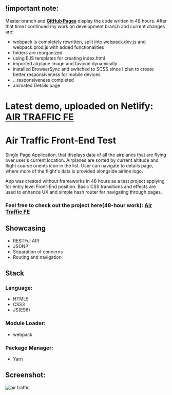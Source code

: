 ## !important note: 
Master branch and [<b>GitHub Pages</b>](https://dejan-krstic.github.io/air-traffic-fe-test/) display the code written in 48 hours. After that time I continued my work on development branch and current changes are:
- webpack is completely rewritten, split into webpack.dev.js and webpack.prod.js with added functionalities
- folders are reorganized 
- using EJS templates for creating index.html 
- imported airplane image and favicon dynamically 
- installed BrowserSync and switched to SCSS since I plan to create better responsiveness for mobile devices
- ...responsiveness completed
- animated Details page

# Latest demo, uploaded on Netlify: [AIR TRAFFIC FE](https://air-traffic-fe.netlify.com/#flights)



# Air Traffic Front-End Test


Single Page Application, that displays data of all the airplanes that are flying over user's current location. Airplanes are sorted by current altitude and flight course orients icon in the list. User can navigate to details page, where more of the flight's data is provided alongside airline logo. 
 
App was created without frameworks in 48 hours as a test project applying for entry level Front-End position. Basic CSS transitions and effects are used to enhance UX and simple hash router for navigating through pages.


### Feel free to check out the project here(48-hour work):  [<b>Air Traffic FE</b>](https://dejan-krstic.github.io/air-traffic-fe-test/)




## Showcasing
- RESTFul API
- JSONP
- Separation of concerns
- Routing and navigation

## Stack
### Language: 
- HTML5 
- CSS3
- JS(ES6) 
### Module Loader: 
- webpack
### Package Manager: 
- Yarn
## Screenshot:
![air traffic](https://user-images.githubusercontent.com/36072848/39974245-a15b582e-5727-11e8-9872-33483442e18a.PNG)




